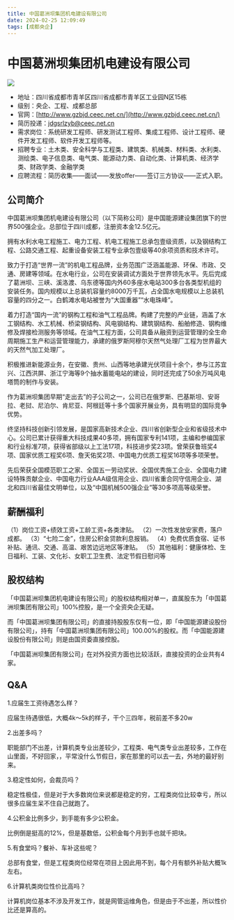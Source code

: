 ```yaml
---
title: 中国葛洲坝集团机电建设有限公司
date: 2024-02-25 12:09:49
tags: [成都央企]
---
```


# 中国葛洲坝集团机电建设有限公司

![](images/No-23-image.png)

* 地址：四川省成都市青羊区四川省成都市青羊区工业园N区15栋
* 级别：央企、工程、成都总部
* 官网：[](https://www.cdbdata.cn/about_new.thtml?t=1209)<u>[http://www.gzbjd.ceec.net.cn/](http://www.gzbjd.ceec.net.cn/)</u>
* 简历投递：[](https://app.mokahr.com/apply/casit/36779#/)<u>[jdgsrlzyb@ceec.net.cn](mailto:jdgsrlzyb@ceec.net.cn)</u>
* 需求岗位：系统研发工程师、研发测试工程师、集成工程师、设计工程师、硬件开发工程师、软件开发工程师等。
* 招聘专业：土木类、安全科学与工程类、建筑类、机械类、材料类、水利类、测绘类、电子信息类、电气类、能源动力类、自动化类、计算机类、经济学类、财政学类、金融学类
* 应聘流程：简历收集——面试——发放offer——签订三方协议——正式入职。

## 公司简介

中国葛洲坝集团机电建设有限公司（以下简称公司）是中国能源建设集团旗下的世界500强企业。总部位于四川成都，注册资本金12.5亿元。

拥有水利水电工程施工、电力工程、机电工程施工总承包壹级资质，以及钢结构工程、公路交通工程、起重设备安装工程专业承包壹级等40余项资质和技术许可。

致力于打造“世界一流”的机电工程品牌，业务范围广泛涵盖能源、环保、市政、交通、房建等领域。在水电行业，公司在安装调试方面处于世界领先水平。先后完成了葛洲坝、三峡、溪洛渡、乌东德等国内外60多座水电站300多台各类型机组的安装任务。国内规模以上总装机容量约8000万千瓦，占全国水电规模以上总装机容量的四分之一。白鹤滩水电站被誉为“大国重器”“水电珠峰”。

着力打造“国内一流”的钢构工程和油气工程品牌。构建了完整的产业链，涵盖了水工钢结构、水工机械、桥梁钢结构、风电钢结构、建筑钢结构、船舶修造、钢构维修及焊接检测服务等领域。在油气工程方面，公司具备从融资到运营管理的全生命周期施工生产和运营管理能力，承建的俄罗斯阿穆尔天然气处理厂工程为世界最大的天然气加工处理厂。

积极推进新能源业务，在安徽、贵州、山西等地承建光伏项目十余个，参与江苏宜兴、江西洪屏、浙江宁海等9个抽水蓄能电站的建设，同时还完成了50余万吨风电塔筒的制作与安装。

作为葛洲坝集团早期“走出去”的子公司之一，公司已在俄罗斯、巴基斯坦、安哥拉、老挝、尼泊尔、肯尼亚、阿根廷等十多个国家开展业务，具有明显的国际竞争优势。

终坚持科技创新引领发展，是国家高新技术企业、四川省创新型企业和省级技术中心。公司已累计获得重大科技成果40多项，拥有国家专利141项，主编和参编国家和行业标准7项，获得省部级以上工法17项，科技进步奖23项。曾荣获鲁班奖4项、国家优质工程奖6项、詹天佑奖2项、中国电力优质工程奖16项等多项荣誉。

先后荣获全国模范职工之家、全国五一劳动奖状、全国优秀施工企业、全国电力建设特殊贡献企业、中国电力行业AAA级信用企业、四川省重合同守信用企业、湖北和四川省最佳文明单位，以及“中国机械500强企业”等30多项高等级荣誉。

## **薪酬福利**

（1）岗位工资+绩效工资+工龄工资+各类津贴。
（2）一次性发放安家费，落户成都。
（3）“七险二金”，住房公积金贷款利息报销。
（4）免费优质食宿、证书补贴、通讯、交通、高温、艰苦边远地区等津贴。
（5）其他福利：健康体检、生日福利、工装、文化衫、女职工卫生费、法定节假日慰问等

## 股权结构

「中国葛洲坝集团机电建设有限公司」的股权结构相对单一，直属股东为「中国葛洲坝集团有限公司」100%控股，是一个全资央企无疑。

而「中国葛洲坝集团有限公司」的直接持股股东仅有一位，即「中国能源建设股份有限公司」，持有「中国葛洲坝集团有限公司」100.00%的股权。而「中国能源建设股份有限公司」则是由国资委直接控股。

「中国葛洲坝集团有限公司」在对外投资方面也比较活跃，直接投资的企业共有4家。

## Q&A

1.应届生工资待遇怎么样？

应届生待遇很低，大概4k～5k的样子，干个三四年，税前差不多20w

2.出差多吗？

职能部门不出差，计算机类专业出差较少，工程类、电气类专业出差较多，工作在山里面，不好回家，，平常没什么节假日，家在那里的可以去一去，外地的最好别来。

3.稳定性如何，会裁员吗？

稳定性极佳，但是对于大多数岗位来说都是稳定的穷，工程类岗位比较幸亏，所以很多应届生呆不住自己就跑了。

4.公积金比例多少，到手能有多少公积金。

比例倒是挺高的12%，但是基数低，公积金每个月到手也就千把块。

5.有食堂吗？餐补、车补这些呢？

总部有食堂，但是工程类岗位经常在项目上因此用不到，每个月有额外补贴大概1k左右。

6.计算机类岗位性价比高吗？

计算机岗位基本不涉及开发工作，就是网管运维角色，但是由于不出差，所以性价比还是算高的。